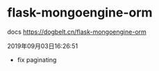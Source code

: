 flask-mongoengine-orm
=====================
docs https://dogbelt.cn/flask-mongoengine-orm


2019年09月03日16:26:51
* fix paginating
